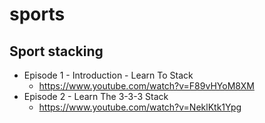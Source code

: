 # sports
## Sport stacking
* Episode 1 - Introduction - Learn To Stack
  * https://www.youtube.com/watch?v=F89vHYoM8XM
* Episode 2 - Learn The 3-3-3 Stack
  * https://www.youtube.com/watch?v=NeklKtk1Ypg
